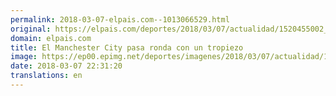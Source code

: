 ```yaml
---
permalink: 2018-03-07-elpais.com--1013066529.html
original: https://elpais.com/deportes/2018/03/07/actualidad/1520455002_709632.html#?ref=rss&format=simple&link=link
domain: elpais.com
title: El Manchester City pasa ronda con un tropiezo
image: https://ep00.epimg.net/deportes/imagenes/2018/03/07/actualidad/1520455002_709632_1520455375_noticia_normal.jpg
date: 2018-03-07 22:31:20
translations: en
---
```


